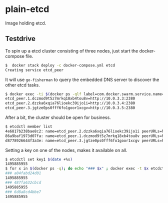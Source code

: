 # plain-etcd
Image holding etcd.

## Testdrive

To spin up a etcd cluster consisting of three nodes, just start the docker-compose file.

```bash
$  docker stack deploy -c docker-compose.yml etcd
Creating service etcd_peer
```

It will use `go-fisherman` to query the embedded DNS server to discover the other etcd tasks.

```bash
$ docker exec -ti $(docker ps -qlf label=com.docker.swarm.service.name=etcd_peer) go-fisherman --template=etcd -o bash etcd_peer |xargs -n1
etcd_peer.1.dczmod9t5z7mrkq18xb4tou8v=http://10.0.3.3:2380
etcd_peer.2.dzzka6xqia76lioekc39ijo1i=http://10.0.3.4:2380
etcd_peer.3.jgtze0ps0fff6fo1goor1xcgv=http://10.0.3.5:2380
```
After a bit, the cluster should be open for business.

```bash
$ etcdctl member list
4e6817b238bae8c2: name=etcd_peer.2.dzzka6xqia76lioekc39ijo1i peerURLs=http://10.0.3.4:2380 clientURLs=http://localhost:2379,http://localhost:4001 isLeader=true
86a9baf1973d07fa: name=etcd_peer.1.dczmod9t5z7mrkq18xb4tou8v peerURLs=http://10.0.3.3:2380 clientURLs=http://localhost:2379,http://localhost:4001 isLeader=false
d8778926644f3a3e: name=etcd_peer.3.jgtze0ps0fff6fo1goor1xcgv peerURLs=http://10.0.3.5:2380 clientURLs=http://localhost:2379,http://localhost:4001 isLeader=false
```

Setting a key on one of the nodes, makes it available on all.

```bash
$ etcdctl set key1 $(date +%s)
1495885955
$ for x in $(docker ps -q); do echo "### $x" ; docker exec -t $x etcdctl get key1;done
### a04fabd24d01
1495885955
### 487fa632cbcd
1495885955
### 6d8a8cd4bbe7
1495885955
```